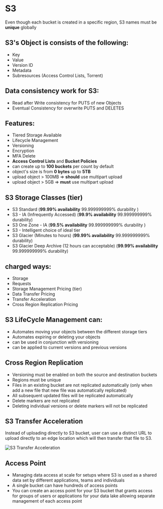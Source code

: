 # S3

Even though each bucket is created in a specific region, S3 names must be **unique** globally

## S3's Object is consists of the following:
- Key
- Value
- Version ID
- Metadata
- Subresources (Access Control Lists, Torrent)

## Data consistency work for S3:
- Read after Write consistency for PUTS of new Objects
- Eventual Consistency for overwrite PUTS and DELETES

## Features:
- Tiered Storage Available
- Lifecycle Management
- Versioning
- Encryption
- MFA Delete
- **Access Control Lists** and **Bucket Policies**
- can create up to **100 buckets** per count by default
- object's size is from **0 bytes** up to **5TB**
- upload object > 100MB => **should** use multipart upload
- upload object > 5GB => **must** use multipart upload

## S3 Storage Classes (tier)
- S3 Standard (**99.99% availability** 99.999999999% durability )
- S3 - IA (Infrequently Accessed) (**99.9% availability** 99.999999999% durability)
- S3 One Zone - IA (**99.5% availability** 99.999999999% durability )
- S3 - Intelligent choice of ideal tier
- S3 Glacier  (Minutes to hours) (**99.99% availability** 99.999999999% durability)
- S3 Glacier Deep Archive (12 hours can acceptable) (**99.99% availability** 99.999999999% durability)

## charged ways:
- Storage
- Requests
- Storage Management Pricing (tier)
- Data Transfer Pricing
- Transfer Acceleration
- Cross Region Replication Pricing

## S3 LifeCycle Management can:
- Automates moving your objects between the different storage tiers
- Automates expiring or deleting your objects 
- can be used in  conjunction with versioning
- can be applied to current versions and previous versions

## Cross Region Replication
- Versioning must be enabled on both the source and destination buckets
- Regions must be unique
- Files in an existing bucket are not replicated automatically (only when add a new file that new file was automatically replicated)
- All subsequent updated files will be replicated automatically
- Delete markers are not replicated
- Deleting individual versions or delete markers will not be replicated

## S3 Transfer Acceleration
Instead of uploading directly to S3 bucket, user can use a distinct URL to upload directly to an edge location which will then transfer that file to S3.

![S3 Transfer Acceleration](./images/s3-transfer-acceleration.png)

## Access Point
- Managing data access at scale for setups where S3 is used as a shared data set by different applications, teams and individuals
- A single bucket can have hundreds of access points
- You can create an access point for your S3 bucket that grants access for groups of users or applications for your data lake allowing separate management of each access point
